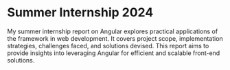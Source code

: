 # Summer Internship 2024
 My summer internship report on Angular explores practical applications of the framework in web development. It covers project scope, implementation strategies, challenges faced, and solutions devised. This report aims to provide insights into leveraging Angular for efficient and scalable front-end solutions.
